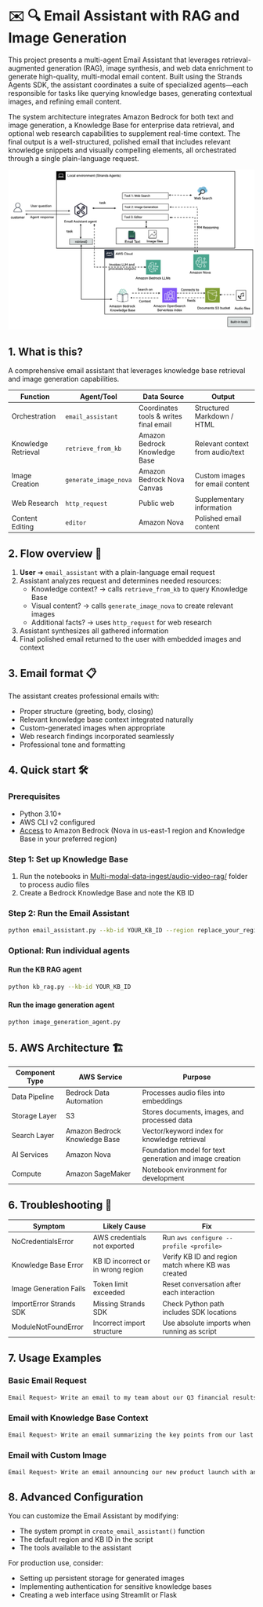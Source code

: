 # ✉️ 🔍 Email Assistant with RAG and Image Generation

This project presents a multi-agent Email Assistant that leverages retrieval-augmented generation (RAG), image synthesis, and web data enrichment to generate high-quality, multi-modal email content. Built using the Strands Agents SDK, the assistant coordinates a suite of specialized agents—each responsible for tasks like querying knowledge bases, generating contextual images, and refining email content.

The system architecture integrates Amazon Bedrock for both text and image generation, a Knowledge Base for enterprise data retrieval, and optional web research capabilities to supplement real-time context. The final output is a well-structured, polished email that includes relevant knowledge snippets and visually compelling elements, all orchestrated through a single plain-language request.

![Architecture](Image/architecture.png)

## 1. What is this?

A comprehensive email assistant that leverages knowledge base retrieval and image generation capabilities.

| Function | Agent/Tool | Data Source | Output |
|----------|------------|-------------|--------|
| Orchestration | `email_assistant` | Coordinates tools & writes final email | Structured Markdown / HTML |
| Knowledge Retrieval | `retrieve_from_kb` | Amazon Bedrock Knowledge Base | Relevant context from audio/text |
| Image Creation | `generate_image_nova` | Amazon Bedrock Nova Canvas | Custom images for email content |
| Web Research | `http_request` | Public web | Supplementary information |
| Content Editing | `editor` | Amazon Nova | Polished email content |

## 2. Flow overview 🚦

1. **User** ➜ `email_assistant` with a plain-language email request
2. Assistant analyzes request and determines needed resources:
   - Knowledge context? → calls `retrieve_from_kb` to query Knowledge Base
   - Visual content? → calls `generate_image_nova` to create relevant images
   - Additional facts? → uses `http_request` for web research
3. Assistant synthesizes all gathered information
4. Final polished email returned to the user with embedded images and context

## 3. Email format 📋

The assistant creates professional emails with:

- Proper structure (greeting, body, closing)
- Relevant knowledge base context integrated naturally
- Custom-generated images when appropriate
- Web research findings incorporated seamlessly
- Professional tone and formatting

## 4. Quick start 🛠️

### Prerequisites

- Python 3.10+
- AWS CLI v2 configured
- [Access](https://docs.aws.amazon.com/bedrock/latest/userguide/model-access-modify.html) to Amazon Bedrock (Nova in us-east-1 region and Knowledge Base in your preferred region)

### Step 1: Set up Knowledge Base

1. Run the notebooks in [Multi-modal-data-ingest/audio-video-rag/](./Multi-modal-data-ingest/audio-video-rag/) folder to process audio files
2. Create a Bedrock Knowledge Base and note the KB ID

### Step 2: Run the Email Assistant

```bash
python email_assistant.py --kb-id YOUR_KB_ID --region replace_your_region
```

### Optional: Run individual agents

#### Run the KB RAG agent

```bash
python kb_rag.py --kb-id YOUR_KB_ID
```

#### Run the image generation agent

```bash
python image_generation_agent.py
```

## 5. AWS Architecture 🏗️

| Component Type | AWS Service | Purpose |
|----------------|-------------|---------|
| Data Pipeline | Bedrock Data Automation | Processes audio files into embeddings |
| Storage Layer | S3 | Stores documents, images, and processed data |
| Search Layer | Amazon Bedrock Knowledge Base | Vector/keyword index for knowledge retrieval |
| AI Services | Amazon Nova | Foundation model for text generation and image creation |
| Compute | Amazon SageMaker | Notebook environment for development |

## 6. Troubleshooting 🐞

| Symptom | Likely Cause | Fix |
|---------|-------------|-----|
| NoCredentialsError | AWS credentials not exported | Run `aws configure --profile <profile>` |
| Knowledge Base Error | KB ID incorrect or in wrong region | Verify KB ID and region match where KB was created |
| Image Generation Fails | Token limit exceeded | Reset conversation after each interaction |
| ImportError Strands SDK | Missing Strands SDK | Check Python path includes SDK locations |
| ModuleNotFoundError | Incorrect import structure | Use absolute imports when running as script |

## 7. Usage Examples

### Basic Email Request

```bash
Email Request> Write an email to my team about our Q3 financial results
```

### Email with Knowledge Base Context

```bash
Email Request> Write an email summarizing the key points from our last earnings call
```

### Email with Custom Image

```bash
Email Request> Write an email announcing our new product launch with an image of a futuristic device
```

## 8. Advanced Configuration

You can customize the Email Assistant by modifying:

- The system prompt in `create_email_assistant()` function
- The default region and KB ID in the script
- The tools available to the assistant

For production use, consider:

- Setting up persistent storage for generated images
- Implementing authentication for sensitive knowledge bases
- Creating a web interface using Streamlit or Flask
